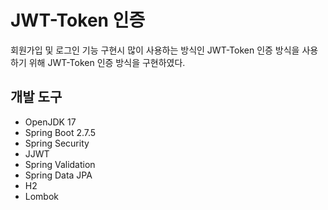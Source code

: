 # JWT-Token 인증

회원가입 및 로그인 기능 구현시 많이 사용하는 방식인 JWT-Token 인증 방식을 사용하기 위해 JWT-Token 인증 방식을 구현하였다.

## 개발 도구

 - OpenJDK 17
 - Spring Boot 2.7.5
 - Spring Security
 - JJWT
 - Spring Validation
 - Spring Data JPA
 - H2
 - Lombok